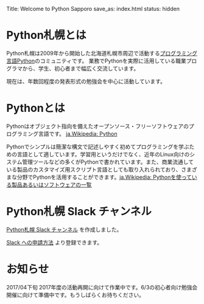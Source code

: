 Title: Welcome to Python Sapporo
save_as: index.html
status: hidden

# Python札幌とは

Python札幌は2009年から開始した北海道札幌市周辺で活動する[プログラミング言語Python](http://www.python.org)のコミュニティです。
業務でPythonを実際に活用している職業プログラマから、学生、初心者まで幅広く交流しています。

現在は、年数回程度の発表形式の勉強会を中心に活動しています。

# Pythonとは

Pythonはオブジェクト指向を備えたオープンソース・フリーソフトウェアのプログラミング言語です。 [ja.Wikipedia: Python](http://ja.wikipedia.org/wiki/Python)

Pythonでシンプルは簡潔な構文で記述しやすく初めてプログラミングを学ぶための言語として適しています。学習用というだけでなく、近年のLinux向けのシステム管理ツールなどの多くがPythonで書かれています。また、商業流通している製品のカスタマイズ用スクリプト言語としても取り入れられており、さまざまな分野でPythonを活用することができます。[ja.Wikipedia: Pythonを使っている製品あるいはソフトウェアの一覧](http://ja.wikipedia.org/wiki/Python%E3%82%92%E4%BD%BF%E3%81%A3%E3%81%A6%E3%81%84%E3%82%8B%E8%A3%BD%E5%93%81%E3%81%82%E3%82%8B%E3%81%84%E3%81%AF%E3%82%BD%E3%83%95%E3%83%88%E3%82%A6%E3%82%A7%E3%82%A2%E3%81%AE%E4%B8%80%E8%A6%A7)

# Python札幌 Slack チャンネル

[Python札幌 Slack チャンネル](https://pysap.slack.com/messages/pysap/) を作成しました。

[Slack への申請方法]({filename}apply-to-slack.md) より登録できます。

# お知らせ

2017/04下旬 2017年度の活動再開に向けて作業中です。6/3の初心者向け勉強会開催に向けて準備中です。もうしばらくお待ちください。

